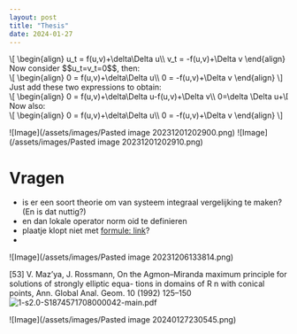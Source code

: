 ```yaml
---
layout: post
title: "Thesis"
date: 2024-01-27
---
```

<style>
.math-container {
    max-width: 100%; /* Set a maximum width to prevent it from expanding the page */
    overflow-x: auto; /* Enable horizontal scrolling */
    white-space: nowrap; /* Prevent the text from wrapping */
}
</style>
<div class="math-container">\[
\begin{align}
u_t = f(u,v)+\delta\Delta u\\
v_t = -f(u,v)+\Delta v
\end{align}
\]</div>
Now consider $$u_t=v_t=0$$, then:
<div class="math-container">\[
\begin{align}
0 = f(u,v)+\delta\Delta u\\
0 = -f(u,v)+\Delta v
\end{align}
\]</div>
Just add these two expressions to obtain:
<div class="math-container">\[
\begin{align}
0 = f(u,v)+\delta\Delta u-f(u,v)+\Delta v\\
0=\delta \Delta u+\Delta v\implies \Delta v=\delta \Delta u
\end{align}
\]</div>
Now also:
<div class="math-container">\[
\begin{align}
0 = f(u,v)+\delta\Delta u\\
0 = -f(u,v)+\Delta v
\end{align}
\]</div>

![Image](/assets/images/Pasted image 20231201202900.png)
![Image](/assets/images/Pasted image 20231201202910.png)

# Vragen
- is er een soort theorie om van systeem integraal vergelijking te maken? (En is dat nuttig?)
- en dan lokale operator norm oid te definieren
- plaatje klopt niet met [formule: link](https://www.wolframalpha.com/input?i=ContourPlot%5Bu*v+-+%284*u%29%2F%28u+%2B+2%29+%3D+0%2C+%7Bu%2C+0%2C+10%7D%2C+%7Bv%2C+0%2C+10%7D%5D)? 
- 


![Image](/assets/images/Pasted image 20231206133814.png)

[53] V. Maz’ya, J. Rossmann, On the Agmon–Miranda maximum principle for solutions of strongly elliptic equa-
tions in domains of R n with conical points, Ann. Global Anal. Geom. 10 (1992) 125–150
![1-s2.0-S1874571708000042-main.pdf](../thesis/)


![Image](/assets/images/Pasted image 20240127230545.png)